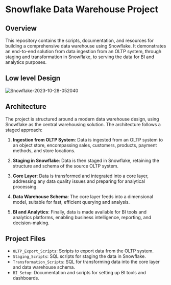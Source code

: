 # Snowflake Data Warehouse Project

## Overview
This repository contains the scripts, documentation, and resources for building a comprehensive data warehouse using Snowflake. It demonstrates an end-to-end solution from data ingestion from an OLTP system, through staging and transformation in Snowflake, to serving the data for BI and analytics purposes.

## Low level Design

![Snowflake-2023-10-28-052040](https://github.com/pravin-raut/SnowflakeDataWarehouse/assets/65663124/e1f70fc2-b0e5-415b-8640-0cb228b77156)

## Architecture

The project is structured around a modern data warehouse design, using Snowflake as the central warehousing solution. The architecture follows a staged approach:

1. **Ingestion from OLTP System**: Data is ingested from an OLTP system to an object store, encompassing sales, customers, products, payment methods, and store locations.

2. **Staging in Snowflake**: Data is then staged in Snowflake, retaining the structure and schema of the source OLTP system.

3. **Core Layer**: Data is transformed and integrated into a core layer, addressing any data quality issues and preparing for analytical processing.

4. **Data Warehouse Schema**: The core layer feeds into a dimensional model, suitable for fast, efficient querying and analysis.

5. **BI and Analytics**: Finally, data is made available for BI tools and analytics platforms, enabling business intelligence, reporting, and decision-making.

## Project Files
- `OLTP_Export_Scripts`: Scripts to export data from the OLTP system.
- `Staging_Scripts`: SQL scripts for staging the data in Snowflake.
- `Transformation_Scripts`: SQL for transforming data into the core layer and data warehouse schema.
- `BI_Setup`: Documentation and scripts for setting up BI tools and dashboards.


